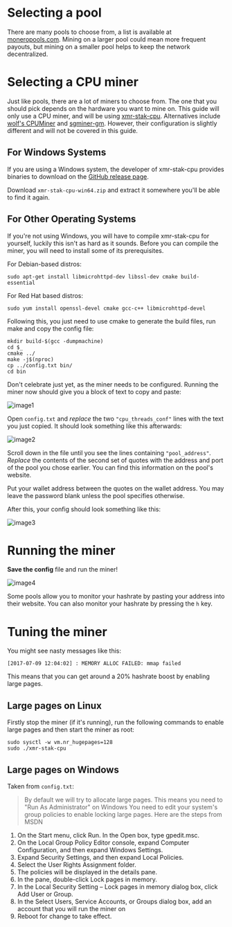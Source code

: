 # Selecting a pool

There are many pools to choose from, a list is available at
[moneropools.com](https://moneropools.com). Mining on a larger pool could mean
more frequent payouts, but mining on a smaller pool helps to keep the network
decentralized.

# Selecting a CPU miner

Just like pools, there are a lot of miners to choose from. The one that you
should pick depends on the hardware you want to mine on. This guide will only
use a CPU miner, and will be using
[xmr-stak-cpu](https://github.com/fireice-uk/xmr-stak-cpu). Alternatives include
[wolf's CPUMiner](https://github.com/wolf9466/cpuminer-multi) and
[sgminer-gm](https://github.com/genesismining/sgminer-gm). However, their
configuration is slightly different and will not be covered in this guide.

## For Windows Systems

If you are using a Windows system, the developer of xmr-stak-cpu provides
binaries to download on the
[GitHub release page](https://github.com/fireice-uk/xmr-stak-cpu/releases).

Download `xmr-stak-cpu-win64.zip` and extract it somewhere you'll be able to
find it again.

## For Other Operating Systems

If you're not using Windows, you will have to compile xmr-stak-cpu for yourself,
luckily this isn't as hard as it sounds. Before you can compile the miner, you
will need to install some of its prerequisites.

For Debian-based distros:

    sudo apt-get install libmicrohttpd-dev libssl-dev cmake build-essential

For Red Hat based distros:

	sudo yum install openssl-devel cmake gcc-c++ libmicrohttpd-devel

<!-- TODO: Add dependencies for other operating systems? -->

Following this, you just need to use cmake to generate the build files, run
make and copy the config file:

    mkdir build-$(gcc -dumpmachine)
	cd $_
	cmake ../
	make -j$(nproc)
	cp ../config.txt bin/
	cd bin

Don't celebrate just yet, as the miner needs to be configured. Running the miner
now should give you a block of text to copy and paste:

![image1](png/mine_to_pool/1.png)

Open `config.txt` and *replace* the two `"cpu_threads_conf"` lines with the text
you just copied. It should look something like this afterwards:

![image2](png/mine_to_pool/2.png)

Scroll down in the file until you see the lines containing `"pool_address"`.
*Replace* the contents of the second set of quotes with the address and port of
the pool you chose earlier. You can find this information on the pool's website.

Put your wallet address between the quotes on the wallet address. You may leave
the password blank unless the pool specifies otherwise.

After this, your config should look something like this:

![image3](png/mine_to_pool/3.png)

# Running the miner

**Save the config** file and run the miner!

![image4](png/mine_to_pool/4.png)

Some pools allow you to monitor your hashrate by pasting your address into their
website. You can also monitor your hashrate by pressing the `h` key.

# Tuning the miner

You might see nasty messages like this:

	[2017-07-09 12:04:02] : MEMORY ALLOC FAILED: mmap failed

This means that you can get around a 20% hashrate boost by enabling large pages.

## Large pages on Linux

Firstly stop the miner (if it's running), run the following commands to enable
large pages and then start the miner as root:

	sudo sysctl -w vm.nr_hugepages=128
	sudo ./xmr-stak-cpu

## Large pages on Windows

Taken from `config.txt`:

>By default we will try to allocate large pages. This means you need to "Run As Administrator" on Windows
You need to edit your system's group policies to enable locking large pages. Here are the steps from MSDN
1. On the Start menu, click Run. In the Open box, type gpedit.msc.
2. On the Local Group Policy Editor console, expand Computer Configuration, and then expand Windows Settings.
3. Expand Security Settings, and then expand Local Policies.
4. Select the User Rights Assignment folder.
5. The policies will be displayed in the details pane.
6. In the pane, double-click Lock pages in memory.
7. In the Local Security Setting – Lock pages in memory dialog box, click Add User or Group.
8. In the Select Users, Service Accounts, or Groups dialog box, add an account that you will run the miner on
9. Reboot for change to take effect.
